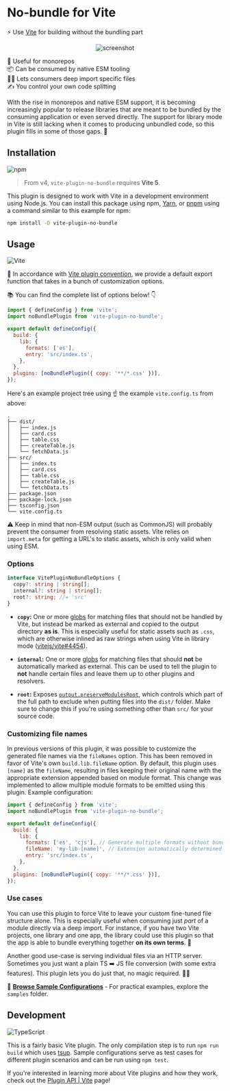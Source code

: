 # No-bundle for Vite

⚡ Use [Vite] for building without the bundling part

<div align="center">

![screenshot](https://i.imgur.com/whutZeK.png)

</div>

🧰 Useful for monorepos \
📦 Can be consumed by native ESM tooling \
👷‍♂️ Lets consumers deep import specific files \
✍ You control your own code splitting

With the rise in monorepos and native ESM support, it is becoming increasingly
popular to release libraries that are meant to be bundled by the consuming
application or even served directly. The support for library mode in Vite is
still lacking when it comes to producing unbundled code, so this plugin fills in
some of those gaps. 🚀

## Installation

![npm](https://img.shields.io/static/v1?style=for-the-badge&message=npm&color=CB3837&logo=npm&logoColor=FFFFFF&label=)

> From v4, `vite-plugin-no-bundle` requires **Vite 5**.

This plugin is designed to work with Vite in a development environment using
Node.js. You can install this package using npm, [Yarn], or [pnpm] using a
command similar to this example for npm:

```sh
npm install -D vite-plugin-no-bundle
```

## Usage

![Vite](https://img.shields.io/static/v1?style=for-the-badge&message=Vite&color=646CFF&logo=Vite&logoColor=FFFFFF&label=)

📜 In accordance with [Vite plugin convention], we provide a default export
function that takes in a bunch of customization options.

📚 You can find the complete list of options below! 👇

```js
import { defineConfig } from 'vite';
import noBundlePlugin from 'vite-plugin-no-bundle';

export default defineConfig({
  build: {
    lib: {
      formats: ['es'],
      entry: 'src/index.ts',
    },
  },
  plugins: [noBundlePlugin({ copy: '**/*.css' })],
});
```

Here's an example project tree using ☝ the example `vite.config.ts` from above:

```text
.
├── dist/
│   ├── index.js
│   ├── card.css
│   ├── table.css
│   ├── createTable.js
│   └── fetchData.js
├── src/
│   ├── index.ts
│   ├── card.css
│   ├── table.css
│   ├── createTable.js
│   └── fetchData.ts
├── package.json
├── package-lock.json
├── tsconfig.json
└── vite.config.ts
```

⚠️ Keep in mind that non-ESM output (such as CommonJS) will probably prevent the
consumer from resolving static assets. Vite relies on `import.meta` for getting
a URL's to static assets, which is only valid when using ESM.

### Options

```ts
interface VitePluginNoBundleOptions {
  copy?: string | string[];
  internal?: string | string[];
  root?: string; //= 'src'
}
```

- **`copy`:** One or more [globs] for matching files that should not be handled
  by Vite, but instead be marked as external and copied to the output directory
  **as is**. This is especially useful for static assets such as `.css`, which
  are otherwise inlined as raw strings when using Vite in library mode
  ([vitejs/vite#4454]).

- **`internal`:** One or more [globs] for matching files that should **not** be
  automatically marked as external. This can be used to tell the plugin to
  **not** handle certain files and leave them up to other plugins and resolvers.

- **`root`:** Exposes [`output.preserveModulesRoot`], which controls which part
  of the full path to exclude when putting files into the `dist/` folder. Make
  sure to change this if you're using something other than `src/` for your
  source code.

### Customizing file names

In previous versions of this plugin, it was possible to customize the generated
file names via the `fileNames` option. This has been removed in favor of Vite's
own `build.lib.fileName` option. By default, this plugin uses `[name]` as the
`fileName`, resulting in files keeping their original name with the appropriate
extension appended based on module format. This change was implemented to allow
multiple module formats to be emitted using this plugin. Example configuration:

```js
import { defineConfig } from 'vite';
import noBundlePlugin from 'vite-plugin-no-bundle';

export default defineConfig({
  build: {
    lib: {
      formats: ['es', 'cjs'], // Generate multiple formats without bundling
      fileName: 'my-lib-[name]', // Extension automatically determined by format
      entry: 'src/index.ts',
    },
  },
  plugins: [noBundlePlugin({ copy: '**/*.css' })],
});
```

### Use cases

You can use this plugin to force Vite to leave your custom fine-tuned file
structure alone. This is especially useful when consuming just _part_ of a
module directly via a deep import. For instance, if you have two Vite projects,
one library and one app, the library could use this plugin so that the app is
able to bundle everything together **on its own terms**. 🎁

Another good use-case is serving individual files via an HTTP server. Sometimes
you just want a plain TS ➡️ JS file conversion (with some extra features). This
plugin lets you do just that, no magic required. 🧙‍♂️

📂 **[Browse Sample Configurations](./samples)** - For practical examples,
explore the `samples` folder.

## Development

![TypeScript](https://img.shields.io/static/v1?style=for-the-badge&message=TypeScript&color=3178C6&logo=TypeScript&logoColor=FFFFFF&label=)

This is a fairly basic Vite plugin. The only compilation step is to run
`npm run build` which uses [tsup]. Sample configurations serve as test
cases for different plugin scenarios and can be run using `npm test`.

If you're interested in learning more about Vite plugins and how they work,
check out the [Plugin API | Vite] page!

<!-- prettier-ignore-start -->
[vite]: https://vitejs.dev/
[vite plugin convention]: https://vitejs.dev/guide/api-plugin.html#simple-examples
[`output.preserveModulesRoot`]: https://rollupjs.org/guide/en/#outputpreservemodulesroot
[globs]: https://github.com/micromatch/micromatch#readme
[vitejs/vite#4454]: https://github.com/vitejs/vite/issues/4454
[tsup]: https://github.com/egoist/tsup#readme
[Plugin API | Vite]: https://vitejs.dev/guide/api-plugin.html
[yarn]: https://yarnpkg.com/
[pnpm]: https://pnpm.io/
<!-- prettier-ignore-end -->
